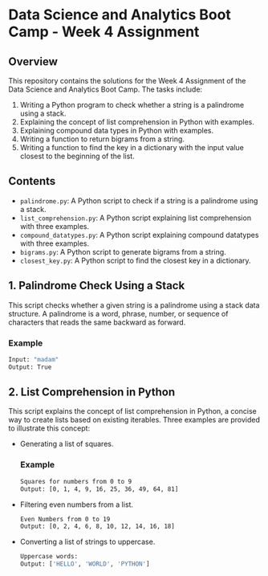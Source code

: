 # Data Science and Analytics Boot Camp - Week 4 Assignment

## Overview
This repository contains the solutions for the Week 4 Assignment of the Data Science and Analytics Boot Camp. The tasks include:

1. Writing a Python program to check whether a string is a palindrome using a stack.
2. Explaining the concept of list comprehension in Python with examples.
3. Explaining compound data types in Python with examples.
4. Writing a function to return bigrams from a string.
5. Writing a function to find the key in a dictionary with the input value closest to the beginning of the list.

## Contents
- `palindrome.py`: A Python script to check if a string is a palindrome using a stack.
- `list_comprehension.py`: A Python script explaining list comprehension with three examples.
- `compound_datatypes.py`: A Python script explaining compound datatypes with three examples.
- `bigrams.py`: A Python script to generate bigrams from a string.
- `closest_key.py`: A Python script to find the closest key in a dictionary.

## 1. Palindrome Check Using a Stack
This script checks whether a given string is a palindrome using a stack data structure. A palindrome is a word, phrase, number, or sequence of characters that reads the same backward as forward.

### Example
```bash
Input: "madam"
Output: True
```

## 2. List Comprehension in Python
This script explains the concept of list comprehension in Python, a concise way to create lists based on existing iterables. Three examples are provided to illustrate this concept:

- Generating a list of squares.
  ### Example
  ```bash
  Squares for numbers from 0 to 9
  Output: [0, 1, 4, 9, 16, 25, 36, 49, 64, 81]
  ```
- Filtering even numbers from a list.
  ```bash
  Even Numbers from 0 to 19
  Output: [0, 2, 4, 6, 8, 10, 12, 14, 16, 18]
  ```
- Converting a list of strings to uppercase.
  ```bash
  Uppercase words:
  Output: ['HELLO', 'WORLD', 'PYTHON']
  ```
  
